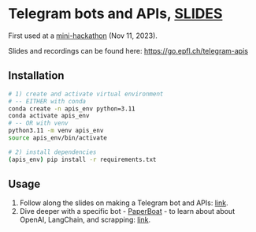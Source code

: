 # Telegram bots and APIs, [SLIDES](https://go.epfl.ch/telegram-apis)

First used at a [mini-hackathon](https://lu.ma/lauzhack-apis-2023) (Nov 11, 2023).

Slides and recordings can be found here: https://go.epfl.ch/telegram-apis

## Installation

```bash
# 1) create and activate virtual environment
# -- EITHER with conda
conda create -n apis_env python=3.11
conda activate apis_env
# -- OR with venv
python3.11 -m venv apis_env
source apis_env/bin/activate

# 2) install dependencies
(apis_env) pip install -r requirements.txt
```

## Usage 

1. Follow along the slides on making a Telegram bot and APIs: [link](https://docs.google.com/presentation/d/1IedczIb_IedU-NWEnH4qHZCaX985zEsptzePF3b_vHA/edit?usp=sharing).
2. Dive deeper with a specific bot - [PaperBoat](https://github.com/lucafusarbassini/paperboat) - to learn about about OpenAI, LangChain, and scrapping: [link](https://docs.google.com/presentation/d/1Otleuoi5-TfD3YCz1cS0k9MF-Tp7_E0Z/edit?usp=drive_link&ouid=115816041756434628590&rtpof=true&sd=true).

